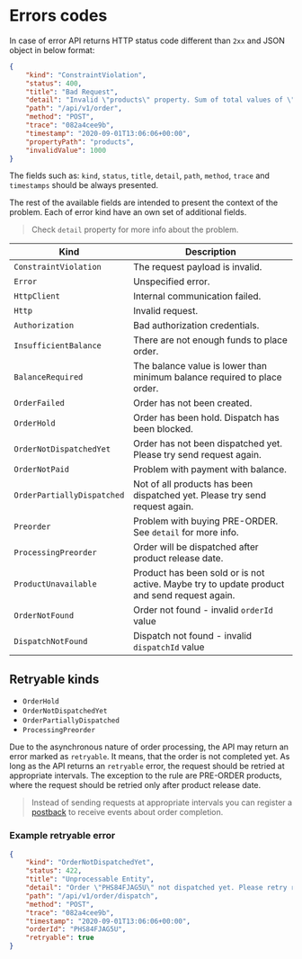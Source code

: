 # Errors codes

In case of error API returns HTTP status code different than `2xx` and JSON object in below format:

```json
{
    "kind": "ConstraintViolation",
    "status": 400,
    "title": "Bad Request",
    "detail": "Invalid \"products\" property. Sum of total values of \"qty\" must be lower than or equal 100.",
    "path": "/api/v1/order",
    "method": "POST",
    "trace": "082a4cee9b",
    "timestamp": "2020-09-01T13:06:06+00:00",
    "propertyPath": "products",
    "invalidValue": 1000
}
```

The fields such as: `kind`, `status`, `title`, `detail`, `path`, `method`, `trace` and `timestamps` should be always presented.

The rest of the available fields are intended to present the context of the problem. Each of error kind have an own set of additional fields.

> Check `detail` property for more info about the problem.

Kind | Description
-----|------------------
`ConstraintViolation` | The request payload is invalid.
`Error` | Unspecified error.
`HttpClient` | Internal communication failed.
`Http` | Invalid request.
`Authorization` | Bad authorization credentials.
`InsufficientBalance` | There are not enough funds to place order.
`BalanceRequired` | The balance value is lower than minimum balance required to place order.
`OrderFailed` | Order has not been created.
`OrderHold` | Order has been hold. Dispatch has been blocked.
`OrderNotDispatchedYet` | Order has not been dispatched yet. Please try send request again.
`OrderNotPaid` | Problem with payment with balance.
`OrderPartiallyDispatched` | Not of all products has been dispatched yet. Please try send request again.
`Preorder` | Problem with buying PRE-ORDER. See `detail` for more info.
`ProcessingPreorder` | Order will be dispatched after product release date.
`ProductUnavailable` | Product has been sold or is not active. Maybe try to update product and send request again.
`OrderNotFound` | Order not found - invalid `orderId` value
`DispatchNotFound` | Dispatch not found - invalid `dispatchId` value

## Retryable kinds

- `OrderHold`
- `OrderNotDispatchedYet`
- `OrderPartiallyDispatched`
- `ProcessingPreorder`

Due to the asynchronous nature of order processing, the API may return an error marked as `retryable`. 
It means, that the order is not completed yet.
As long as the API returns an `retryable` error, the request should be retried at appropriate intervals.
The exception to the rule are PRE-ORDER products, where the request should be retried only after product release date.

> Instead of sending requests at appropriate intervals you can register a [postback](../features/Postback.md) to receive events about order completion.

### Example retryable error

```json
{
    "kind": "OrderNotDispatchedYet",
    "status": 422,
    "title": "Unprocessable Entity",
    "detail": "Order \"PHS84FJAG5U\" not dispatched yet. Please retry request later",
    "path": "/api/v1/order/dispatch",
    "method": "POST",
    "trace": "082a4cee9b",
    "timestamp": "2020-09-01T13:06:06+00:00",
    "orderId": "PHS84FJAG5U",
    "retryable": true
}
```
